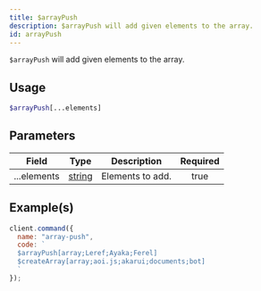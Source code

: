 ```yaml
---
title: $arrayPush
description: $arrayPush will add given elements to the array.
id: arrayPush
---
```


`$arrayPush` will add given elements to the array.

## Usage

```php
$arrayPush[...elements]
```

## Parameters

| Field       | Type                                                                                              | Description      | Required |
| ----------- | ------------------------------------------------------------------------------------------------- | ---------------- | :------: |
| ...elements | [string](https://developer.mozilla.org/en-US/docs/Web/JavaScript/Reference/Global_Objects/String) | Elements to add. |   true   |

## Example(s)

```javascript
client.command({
  name: "array-push",
  code: `
  $arrayPush[array;Leref;Ayaka;Ferel]
  $createArray[array;aoi.js;akarui;documents;bot]
  `
});
```
